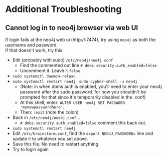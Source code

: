 # Additional Troubleshooting

## Cannot log in to neo4j browser via web UI

If login fails at the neo4j web ui (http://<your-url>:7474), try using `neo4j` as both the username and password.  
If that doesn't work, try this:

- Edit (probably with sudo) `/etc/neo4j/neo4j.conf`
  - Find the commented out line `# dmbs.security.auth_enabled=false`
  - Uncomment it. Leave it `false`
- `sudo systemctl daemon-reload`
- `sudo systemctl restart neo4j`
` sudo cypher-shell -u neo4j`
  - (Note: in when dbms auth is enabled, you'll need to enter your neo4j password after the sudo password. for now you shouldn't be prompted for that since it's temporarily disabled in the .conf)
  - At this shell, enter: `ALTER USER neo4j SET PASSWORD 'mynewpasswordhere';`
  - Then: `:exit` (note the colon)
- Back in `/etc/neo4j/neo4j.conf`...
  - `# dmbs.security.auth_enabled=false` comment this back out.
- `sudo systemctl restart neo4j`
- Edit `/etc/brainstorm.conf`, find the `export NEO4J_PASSWORD=` line and update it to whatever you set above.
- Save this file. No need to restart anything.
- Try to login again
